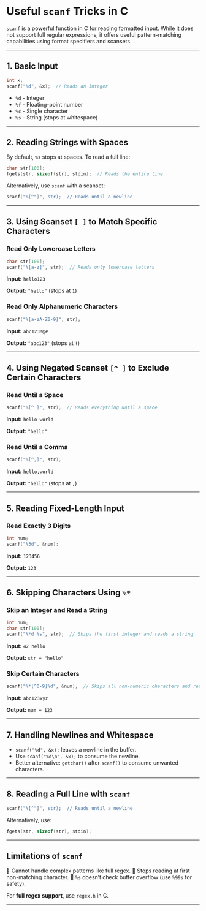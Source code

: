 # Useful `scanf` Tricks in C

`scanf` is a powerful function in C for reading formatted input. While it does not support full regular expressions, it offers useful pattern-matching capabilities using format specifiers and scansets.

---

## **1. Basic Input**
```c
int x;
scanf("%d", &x);  // Reads an integer
```
- `%d` - Integer
- `%f` - Floating-point number
- `%c` - Single character
- `%s` - String (stops at whitespace)

---

## **2. Reading Strings with Spaces**
By default, `%s` stops at spaces. To read a full line:
```c
char str[100];
fgets(str, sizeof(str), stdin);  // Reads the entire line
```

Alternatively, use `scanf` with a scanset:
```c
scanf("%[^"]", str);  // Reads until a newline
```

---

## **3. Using Scanset `[ ]` to Match Specific Characters**

### **Read Only Lowercase Letters**
```c
char str[100];
scanf("%[a-z]", str);  // Reads only lowercase letters
```
**Input:** `hello123`

**Output:** `"hello"` (stops at `1`)

### **Read Only Alphanumeric Characters**
```c
scanf("%[a-zA-Z0-9]", str);  
```
**Input:** `abc123!@#`

**Output:** `"abc123"` (stops at `!`)

---

## **4. Using Negated Scanset `[^ ]` to Exclude Certain Characters**

### **Read Until a Space**
```c
scanf("%[^ ]", str);  // Reads everything until a space
```
**Input:** `hello world`

**Output:** `"hello"`

### **Read Until a Comma**
```c
scanf("%[^,]", str);
```
**Input:** `hello,world`

**Output:** `"hello"` (stops at `,`)

---

## **5. Reading Fixed-Length Input**
### **Read Exactly 3 Digits**
```c
int num;
scanf("%3d", &num);
```
**Input:** `123456`

**Output:** `123`

---

## **6. Skipping Characters Using `%*`**

### **Skip an Integer and Read a String**
```c
int num;
char str[100];
scanf("%*d %s", str);  // Skips the first integer and reads a string
```
**Input:** `42 hello`

**Output:** `str = "hello"`

### **Skip Certain Characters**
```c
scanf("%*[^0-9]%d", &num);  // Skips all non-numeric characters and reads an integer
```
**Input:** `abc123xyz`

**Output:** `num = 123`

---

## **7. Handling Newlines and Whitespace**

- `scanf("%d", &x);` leaves a newline in the buffer.
- Use `scanf("%d\n", &x);` to consume the newline.
- Better alternative: `getchar()` after `scanf()` to consume unwanted characters.

---

## **8. Reading a Full Line with `scanf`**
```c
scanf("%[^"]", str);  // Reads until a newline
```
Alternatively, use:
```c
fgets(str, sizeof(str), stdin);
```

---

## **Limitations of `scanf`**
🚫 Cannot handle complex patterns like full regex.
🚫 Stops reading at first non-matching character.
🚫 `%s` doesn’t check buffer overflow (use `%99s` for safety).

For **full regex support**, use `regex.h` in C.

---


